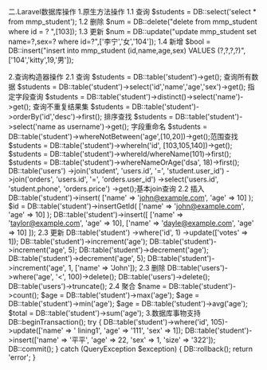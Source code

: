二.Laravel数据库操作
1.原生方法操作
	1.1  查询	$students = DB::select('select * from mmp_student');
	1.2  删除	$num = DB::delete("delete from mmp_student where id = ? ",[103]);
	1.3  更新	$num = DB::update("update mmp_student set name=?,sex=? where id=?",['李宁','女','104']);
	1.4  新增	$bool = DB::insert("insert into mmp_student (id,name,age,sex) VALUES (?,?,?,?)",['104','kitty',19,'男']);

2.查询构造器操作
	2.1  查询	
		$students = DB::table('student')->get();	查询所有数据
		$students = DB::table('student')->select('id','name','age','sex')->get();	指定字段查询
		$students = DB::table('student')->distinct()->select('name')->get();	查询不重复结果集
		$students = DB::table('student')->orderBy('id','desc')->first();		排序查找
        $students = DB::table('student')->select('name as username')->get();	字段重命名
        $students = DB::table('student')->whereNotBetween('age',[10,20])->get();范围查找
        $students = DB::table('student')->whereIn('id', [103,105,140])->get();
		$students = DB::table('student')->whereId/whereName(101)->first();
		$students = DB::table('student')->whereNameOrAge('dsa', 18)->first();
		DB::table('users')
		    ->join('student', 'users.id', '=', 'student.user_id')
		    ->join('orders', 'users.id', '=', 'orders.user_id')
		    ->select('users.id', 'student.phone', 'orders.price')
		    ->get();基本join查询
	2.2  插入
		DB::table('student')->insert(
		  ['name' => 'john@example.com', 'age' => 10]
		);
		$id = DB::table('student')->insertGetId(
		  ['name' => 'john@example.com', 'age' => 10]
		);
		DB::table('student')->insert([
		  ['name' => 'taylor@example.com', 'age' => 10],
		  ['name' => 'dayle@example.com', 'age' => 10]
		]);
	2.3 更新
		DB::table('student')
          ->where('id', 1)
          ->update(['votes' => 1]);
		DB::table('student')->increment('age');
		DB::table('student')->increment('age', 5);
		DB::table('student')->decrement('age');
		DB::table('student')->decrement('age', 5);
		DB::table('student')->increment('age', 1, ['name' => 'John']);
	2.3 删除
		DB::table('users')->where('age', '<', 100)->delete();
		DB::table('users')->delete();
		DB::table('users')->truncate();
	2.4 聚合
		$name = DB::table('student')->count();
		$age = DB::table('student')->max('age');
		$age = DB::table('student')->min('age');
		$age = DB::table('student')->avg('age');
		$total = DB::table('student')->sum('age');
3.数据库事物支持
	DB::beginTransaction();
    try {
        DB::table('student')->where('id', 105)->update(['name' => ' lining1', 'age' => '111', 'sex' => 1]);
        DB::table('student')->insert(['name' => '平平', 'age' => 22, 'sex' => 1, 'size' => '322']);
        DB::commit();
    } catch (QueryException $exception) {
        DB::rollback();
        return 'error';
    }
